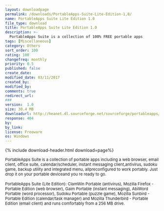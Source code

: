 ```yaml
---
layout: downloadpage
permalink: /downloads/PortableApps-Suite-Lite-Edition-1,0/
name: PortableApps Suite Lite Edition 1.0
file_type: download
title: PortableApps Suite Lite Edition 1.0
description: >-
  PortableApps Suite is a collection of 100% FREE portable apps
tags: [Miscellaneous]
category: Others
sort_order: 100
rating: 100
changefreq: monthly
priority: 0.5
published: false
create_date: 
modified_date: 03/11/2017
created_by: 
modified_by: 
comments: true
redirect_url: 
### 
version:  1.0
size: 30.4 MB
downloadurl: http://heanet.dl.sourceforge.net/sourceforge/portableapps/PortableApps_Suite_Lite_1.0.exe
response: 404
by: 
by_link: 
license: Freeware
os: Windows
---
```


{% include download-header.html download=page%}

<p style="fix-download-text !important">
<p><font size="2"><p>PortableApps Suite is a collection of portable apps including a web browser, email client, office suite, calendar/scheduler, instant messaging client,antivirus, sudoku game, backup utility and integrated menu, allpreconfigured to work portably. Just drop it on your portable deviceand you re ready to go.<br />
<br />
PortableApps Suite (Lite Edition): ClamWin Portable (antivirus), Mozilla Firefox - Portable Edition (web browser), Gaim Portable (instant messaging), AbiWord Portable (word processor), Sudoku Portable (puzzle game), Mozilla Sunbird - Portable Edition (calendar/task manager) and Mozilla Thunderbird - Portable Edition (email client) and runs comfortably from a 256 MB drive.</p></p></p>
